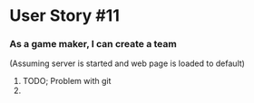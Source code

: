# User Story #11
### As a game maker, I can create a team

(Assuming server is started and web page is loaded to default)

1. TODO; Problem with git
2.